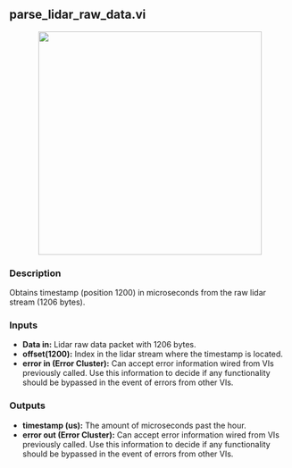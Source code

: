## parse_lidar_raw_data.vi
<p align="center">
<img src="https://github.com/monoDriveIO/client/raw/master/WikiPhotos/LV_client/utilities/parse__lidar__raw__datac.png" 
width="400"  />
</p>

### Description 
Obtains timestamp (position 1200) in microseconds from the raw lidar stream (1206 bytes).

### Inputs
- **Data in:** Lidar raw data packet with 1206 bytes.
- **offset(1200):** Index in the lidar stream where the timestamp is located.
- **error in (Error Cluster):** Can accept error information wired from VIs previously called. Use this information to decide if any functionality should be bypassed in the event of errors from other VIs.


### Outputs

- **timestamp (us):** The amount of microseconds past the hour.
- **error out (Error Cluster):** Can accept error information wired from VIs previously called. Use this information to decide if any functionality should be bypassed in the event of errors from other VIs.
